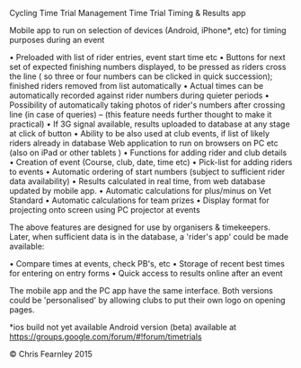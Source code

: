 Cycling Time Trial Management Time Trial Timing & Results app

Mobile app to run on selection of devices (Android, iPhone*, etc) for timing purposes during an event

• Preloaded with list of rider entries, event start time etc
• Buttons for next set of expected finishing numbers displayed, to be pressed as riders cross the line ( so three or four numbers can be clicked in quick succession); finished riders removed from list automatically
• Actual times can be automatically recorded against rider numbers during quieter periods
• Possibility of automatically taking photos of rider's numbers after crossing line (in case of queries) – (this feature needs further thought to make it practical) 
• If 3G signal available, results uploaded to database at any stage at click of button
• Ability to be also used at club events, if list of likely riders already in database Web application to run on browsers on PC etc (also on iPad or other tablets )
• Functions for adding rider and club details
• Creation of event (Course, club, date, time etc)
• Pick-list for adding riders to events
• Automatic ordering of start numbers (subject to sufficient rider data availability)
• Results calculated in real time, from web database updated by mobile app.
• Automatic calculations for plus/minus on Vet Standard
• Automatic calculations for team prizes
• Display format for projecting onto screen using PC projector at events

The above features are designed for use by organisers & timekeepers. Later, when sufficient data is in the database, a 'rider's app' could be made available:

• Compare times at events, check PB's, etc 
• Storage of recent best times for entering on entry forms
• Quick access to results online after an event

The mobile app and the PC app have the same interface. Both versions could be 'personalised' by allowing clubs to put their own logo on opening pages.

*ios build not yet available Android version (beta) available at https://groups.google.com/forum/#!forum/timetrials

© Chris Fearnley 2015

